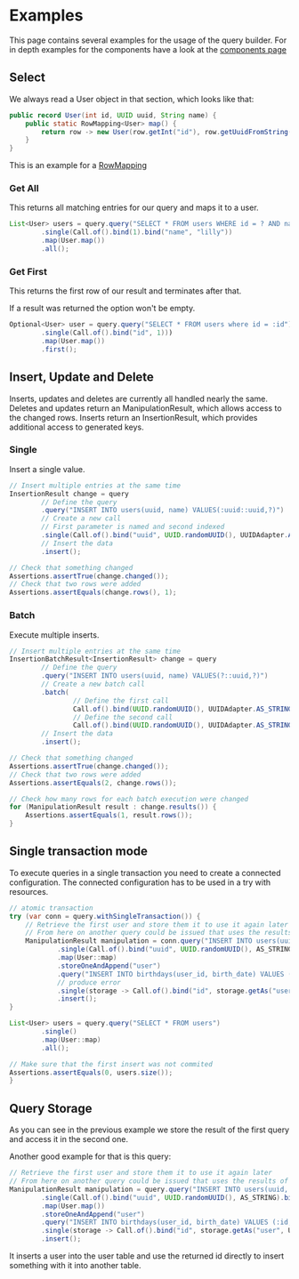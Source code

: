 # Examples

This page contains several examples for the usage of the query builder.
For in depth examples for the components have a look at the [components page](components.md)

## Select

We always read a User object in that section, which looks like that:

```java
public record User(int id, UUID uuid, String name) {
    public static RowMapping<User> map() {
        return row -> new User(row.getInt("id"), row.getUuidFromString("uuid"), row.getString("name"));
    }
}
```

This is an example for a [RowMapping](components.md#row-mapping)

### Get All

This returns all matching entries for our query and maps it to a user.

```java
List<User> users = query.query("SELECT * FROM users WHERE id = ? AND name ILIKE :name")
        .single(Call.of().bind(1).bind("name", "lilly"))
        .map(User.map())
        .all();
```

### Get First

This returns the first row of our result and terminates after that.

If a result was returned the option won't be empty.

```java
Optional<User> user = query.query("SELECT * FROM users where id = :id")
        .single(Call.of().bind("id", 1)))
        .map(User.map())
        .first();
```



## Insert, Update and Delete

Inserts, updates and deletes are currently all handled nearly the same.
Deletes and updates return an ManipulationResult, which allows access to the changed rows.
Inserts return an InsertionResult, which provides additional access to generated keys.

### Single

Insert a single value.

```java
// Insert multiple entries at the same time
InsertionResult change = query
        // Define the query
        .query("INSERT INTO users(uuid, name) VALUES(:uuid::uuid,?)")
        // Create a new call
        // First parameter is named and second indexed
        .single(Call.of().bind("uuid", UUID.randomUUID(), UUIDAdapter.AS_STRING).bind("someone"))
        // Insert the data
        .insert();

// Check that something changed
Assertions.assertTrue(change.changed());
// Check that two rows were added
Assertions.assertEquals(change.rows(), 1);
```

### Batch

Execute multiple inserts.

```java
// Insert multiple entries at the same time
InsertionBatchResult<InsertionResult> change = query
        // Define the query
        .query("INSERT INTO users(uuid, name) VALUES(?::uuid,?)")
        // Create a new batch call
        .batch(
                // Define the first call
                Call.of().bind(UUID.randomUUID(), UUIDAdapter.AS_STRING).bind("someone"),
                // Define the second call
                Call.of().bind(UUID.randomUUID(), UUIDAdapter.AS_STRING).bind("someone else"))
        // Insert the data
        .insert();

// Check that something changed
Assertions.assertTrue(change.changed());
// Check that two rows were added
Assertions.assertEquals(2, change.rows());

// Check how many rows for each batch execution were changed
for (ManipulationResult result : change.results()) {
    Assertions.assertEquals(1, result.rows());
}
```

## Single transaction mode

To execute queries in a single transaction you need to create a connected configuration.
The connected configuration has to be used in a try with resources.

```java
// atomic transaction
try (var conn = query.withSingleTransaction()) {
    // Retrieve the first user and store them it to use it again later
    // From here on another query could be issued that uses the results of this query
    ManipulationResult manipulation = conn.query("INSERT INTO users(uuid, name) VALUES (:uuid::uuid, :name) RETURNING id, uuid, name")
            .single(Call.of().bind("uuid", UUID.randomUUID(), AS_STRING).bind("name", "lilly")))
            .map(User::map)
            .storeOneAndAppend("user")
            .query("INSERT INTO birthdays(user_id, birth_date) VALUES (:id, :date)")
            // produce error
            .single(storage -> Call.of().bind("id", storage.getAs("user", User.class).get().id()).bind("date", "").asSingleCall())
            .insert();
}

List<User> users = query.query("SELECT * FROM users")
        .single()
        .map(User::map)
        .all();

// Make sure that the first insert was not commited
Assertions.assertEquals(0, users.size());
}
```

## Query Storage

As you can see in the previous example we store the result of the first query and access it in the second one.

Another good example for that is this query:

```java
// Retrieve the first user and store them it to use it again later
// From here on another query could be issued that uses the results of this query
ManipulationResult manipulation = query.query("INSERT INTO users(uuid, name) VALUES (:uuid::uuid, :name) RETURNING id, uuid, name")
        .single(Call.of().bind("uuid", UUID.randomUUID(), AS_STRING).bind("name", "lilly"))
        .map(User.map())
        .storeOneAndAppend("user")
        .query("INSERT INTO birthdays(user_id, birth_date) VALUES (:id, :date)")
        .single(storage -> Call.of().bind("id", storage.getAs("user", User.class).get().id()).bind("date", LocalDate.of(1990, 1, 1)).asSingleCall())
        .insert();
```

It inserts a user into the user table and use the returned id directly to insert something with it into another table.
